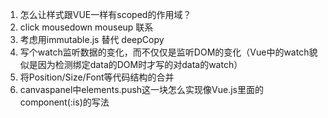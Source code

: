 1. 怎么让样式跟VUE一样有scoped的作用域？
2. click mousedown mouseup 联系
3. 考虑用immutable.js 替代 deepCopy
4. 写个watch监听数据的变化，而不仅仅是监听DOM的变化（Vue中的watch貌似是因为检测绑定data的DOM时才写的对data的watch）
5. 将Position/Size/Font等代码结构的合并
6. canvaspanel中elements.push这一块怎么实现像Vue.js里面的component(:is)的写法

